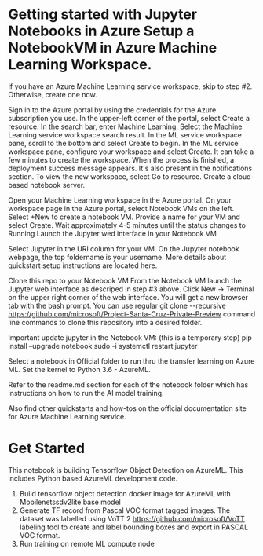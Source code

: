 # Getting started with Jupyter Notebooks in Azure Setup a NotebookVM in Azure Machine Learning Workspace.

If you have an Azure Machine Learning service workspace, skip to step #2. Otherwise, create one now.

Sign in to the Azure portal by using the credentials for the Azure subscription you use. In the upper-left corner of the portal, select Create a resource. In the search bar, enter Machine Learning. Select the Machine Learning service workspace search result. In the ML service workspace pane, scroll to the bottom and select Create to begin. In the ML service workspace pane, configure your workspace and select Create. It can take a few minutes to create the workspace. When the process is finished, a deployment success message appears. It's also present in the notifications section. To view the new workspace, select Go to resource. Create a cloud-based notebook server.

Open your Machine Learning workspace in the Azure portal. On your workspace page in the Azure portal, select Notebook VMs on the left. Select +New to create a notebook VM. Provide a name for your VM and select Create. Wait approximately 4-5 minutes until the status changes to Running Launch the Jupyter wed interface in your Notebook VM

Select Jupyter in the URI column for your VM. On the Jupyter notebook webpage, the top foldername is your username. More details about quickstart setup instructions are located here.

Clone this repo to your Notebook VM From the Notebook VM launch the Jupyter web interface as descriped in step #3 above. Click New -> Terminal on the upper right corner of the web interface. You will get a new browser tab with the bash prompt. You can use regular git clone --recursive https://github.com/microsoft/Project-Santa-Cruz-Private-Preview command line commands to clone this repository into a desired folder.

Important update jupyter in the Notebook VM: (this is a temporary step)
pip install –upgrade notebook
sudo -i systemctl restart jupyter

Select a notebook in Official folder to run thru the transfer learning on Azure ML. Set the kernel to Python 3.6 - AzureML.

Refer to the readme.md section for each of the notebook folder which has instructions on how to run the AI model training.

Also find other quickstarts and how-tos on the official documentation site for Azure Machine Learning service.

# Get Started
This notebook is building Tensorflow Object Detection on AzureML. This includes Python based AzureML development code.

1) Build tensorflow object detection docker image for AzureML with Mobilenetssdv2lite base model
2) Generate TF record from Pascal VOC format tagged images. The dataset was labelled using VoTT 2 https://github.com/microsoft/VoTT labeling tool to create and label bounding boxes and export in PASCAL VOC format. 
3) Run training on remote ML compute node
